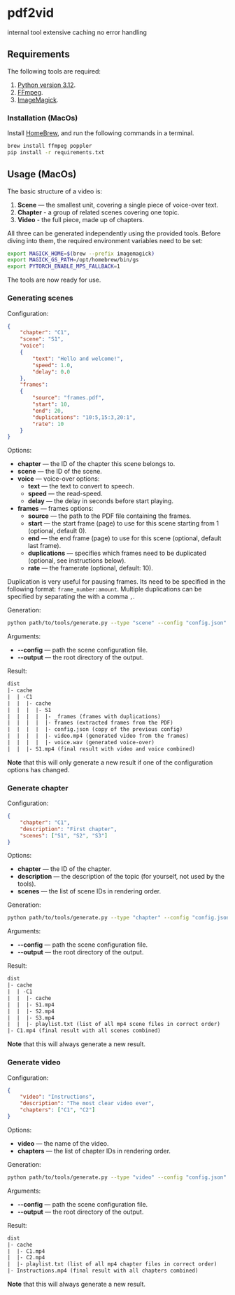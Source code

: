 
# pdf2vid

internal tool
extensive caching
no error handling

## Requirements

The following tools are required:

1. [Python version 3.12](https://www.python.org).
1. [FFmpeg](https://www.ffmpeg.org).
1. [ImageMagick](https://imagemagick.org).

### Installation (MacOs)

Install [HomeBrew](https://brew.sh/), and run the following commands in a terminal.

```bash
brew install ffmpeg poppler
pip install -r requirements.txt
```

## Usage (MacOs)

The basic structure of a video is:

1. **Scene** — the smallest unit, covering a single piece of voice-over text.
1. **Chapter** - a group of related scenes covering one topic.
1. **Video** - the full piece, made up of chapters.

All three can be generated independently using the provided tools. Before diving into them, the required environment variables need to be set:

```bash
export MAGICK_HOME=$(brew --prefix imagemagick)
export MAGICK_GS_PATH=/opt/homebrew/bin/gs
export PYTORCH_ENABLE_MPS_FALLBACK=1
```

The tools are now ready for use.

### Generating scenes

Configuration:

```json
{
    "chapter": "C1",
    "scene": "S1",
    "voice":
    {
        "text": "Hello and welcome!",
        "speed": 1.0,
        "delay": 0.0
    },
    "frames":
    {
        "source": "frames.pdf",
        "start": 10,
        "end": 20,
        "duplications": "10:5,15:3,20:1",
        "rate": 10
    }
}
```

Options:

* **chapter** — the ID of the chapter this scene belongs to.
* **scene** — the ID of the scene.
* **voice** — voice-over options:
  * **text** — the text to convert to speech.
  * **speed** — the read-speed.
  * **delay** — the delay in seconds before start playing.
* **frames** — frames options:
  * **source** — the path to the PDF file containing the frames.
  * **start** — the start frame (page) to use for this scene starting from 1 (optional, default 0).
  * **end** — the end frame (page) to use for this scene (optional, default last frame).
  * **duplications** — specifies which frames need to be duplicated (optional, see instructions below).
  * **rate** — the framerate (optional, default: 10).

Duplication is very useful for pausing frames. Its need to be specified in the following format: `frame_number:amount`. Multiple duplications can be specified by separating the with a comma `,`.

Generation:

```bash
python path/to/tools/generate.py --type "scene" --config "config.json" --output "dist"
```

Arguments:

* **--config** — path the scene configuration file.
* **--output** — the root directory of the output.

Result:

```txt
dist
|- cache
|  | -C1
|  |  |- cache
|  |  |  |- S1
|  |  |  |  |- _frames (frames with duplications)
|  |  |  |  |- frames (extracted frames from the PDF)
|  |  |  |  |- config.json (copy of the previous config)
|  |  |  |  |- video.mp4 (generated video from the frames)
|  |  |  |  |- voice.wav (generated voice-over)
|  |  |- S1.mp4 (final result with video and voice combined)
```

**Note** that this will only generate a new result if one of the configuration options has changed.

### Generate chapter

Configuration:

```json
{
    "chapter": "C1",
    "description": "First chapter",
    "scenes": ["S1", "S2", "S3"]
}
```

Options:

* **chapter** — the ID of the chapter.
* **description** — the description of the topic (for yourself, not used by the tools).
* **scenes** — the list of scene IDs in rendering order.

Generation:

```bash
python path/to/tools/generate.py --type "chapter" --config "config.json" --output "dist"
```

Arguments:

* **--config** — path the scene configuration file.
* **--output** — the root directory of the output.

Result:

```txt
dist
|- cache
|  | -C1
|  |  |- cache
|  |  |- S1.mp4
|  |  |- S2.mp4
|  |  |- S3.mp4
|  |  |- playlist.txt (list of all mp4 scene files in correct order)
|- C1.mp4 (final result with all scenes combined)
```

**Note** that this will always generate a new result.

### Generate video

Configuration:

```json
{
    "video": "Instructions",
    "description": "The most clear video ever",
    "chapters": ["C1", "C2"]
}
```

Options:

* **video** — the name of the video.
* **chapters** — the list of chapter IDs in rendering order.

Generation:

```bash
python path/to/tools/generate.py --type "video" --config "config.json" --output "dist"
```

Arguments:

* **--config** — path the scene configuration file.
* **--output** — the root directory of the output.

Result:

```txt
dist
|- cache
|  |- C1.mp4
|  |- C2.mp4
|  |- playlist.txt (list of all mp4 chapter files in correct order)
|- Instructions.mp4 (final result with all chapters combined)
```

**Note** that this will always generate a new result.
